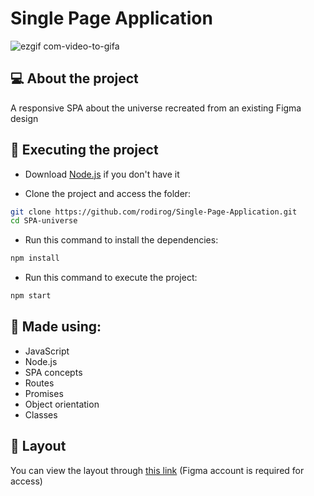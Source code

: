 # Single Page Application
![ezgif com-video-to-gifa](https://github.com/rodirog/Single-Page-Application/assets/101756238/f8b85901-ccfa-4fe1-9673-ffd98c1b378f)


## 💻 About the project
A responsive SPA about the universe recreated from an existing Figma design

## 🚀 Executing the project
- Download [Node.js](https://nodejs.org/en) if you don't have it

- Clone the project and access the folder:

```bash
git clone https://github.com/rodirog/Single-Page-Application.git
cd SPA-universe
```

- Run this command to install the dependencies:
```bash
npm install
```

- Run this command to execute the project:
```bash
npm start
```

## 🧪 Made using:

- JavaScript
- Node.js
- SPA concepts
- Routes
- Promises
- Object orientation
- Classes

## 🔖 Layout
You can view the layout through [this link](https://www.figma.com/file/m8zp3mtxvwyTGQs69nIFM8/%5BDesafios-Explorer%5D-SPA-Universe/duplicate) (Figma account is required for access)
